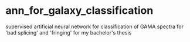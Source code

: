 # ann_for_galaxy_classification
supervised artificial neural network for classification of GAMA spectra for 'bad splicing' and 'fringing' 
for my bachelor's thesis
